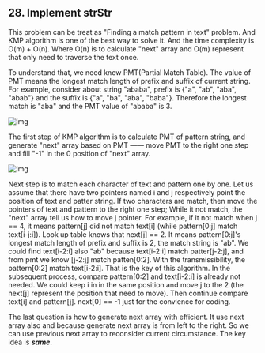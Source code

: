 ## 28. Implement strStr

This problem can be treat as "Finding a match pattern in text" problem. And KMP algorithm is one of the best way to solve it. And the time complexity is O(m) + O(n). Where O(n) is to calculate "next" array and O(m) represent that only need to traverse the text once.



To understand that, we need know PMT(Partial Match Table). The value of PMT means the longest match length of prefix and suffix of current string. For example, consider about string "ababa", prefix is {"a", "ab", "aba", "abab"} and the suffix is {"a", "ba", "aba", "baba"}. Therefore the longest match is "aba" and the PMT value of "ababa" is 3.

![img](https://pic1.zhimg.com/80/v2-e905ece7e7d8be90afc62fe9595a9b0f_1440w.jpg?source=1940ef5c)

The first step of KMP algorithm is to calculate PMT of pattern string, and generate "next" array based on PMT —— move PMT to the right one step and fill "-1" in the 0 position of "next" array.

![img](https://pic1.zhimg.com/80/v2-40b4885aace7b31499da9b90b7c46ed3_1440w.jpg?source=1940ef5c)

Next step is to match each character of text and pattern one by one. Let us assume that there have two pointers named i and j respectively point the position of text and patter string. If two characters are match, then move the pointers of text and pattern to the right one step; While it not match, the "next" array tell us how to move j pointer. For example, if it not match when j == 4, it means pattern[j] did not match text[i] (while pattern[0:j] match text[i-j:i]). Look up table knows that next[j] == 2. It means pattern[0:j]'s longest match length of prefix and suffix is 2, the match string is "ab". We could find text[i-2:i] also "ab" because text[i-2:i] match patter[j-2:j], and from pmt we know [j-2:j] match patten[0:2]. With the transmissibility, the pattern[0:2] match text[i-2:i]. That is the key of this algorithm. In the subsequent process, compare pattern[0:2] and text[i-2:i] is already not needed. We could keep i in in the same position and move j to the 2 (the next[j] represent the position that need to move). Then continue compare text[i] and pattern[j]. next[0] == -1 just for the convience for coding.



The last question is how to generate next array with efficient. It use next array also and because generate next array is from left to the right. So we can use previous next array to reconsider current circumstance. The key idea is ***same***.

